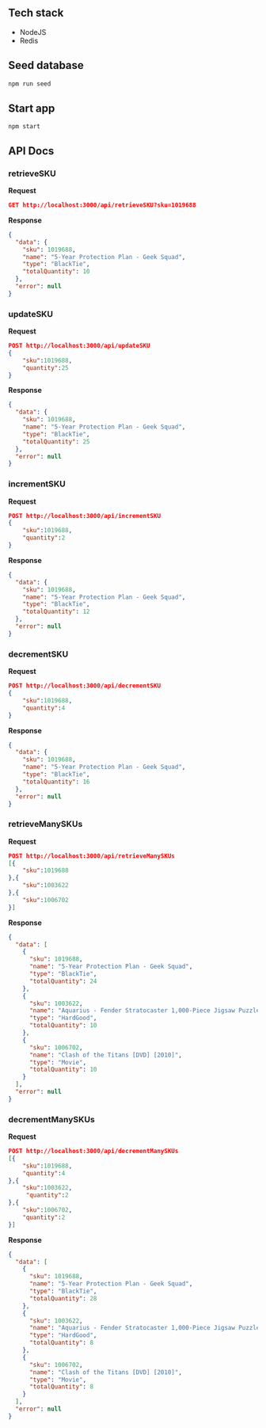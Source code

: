 ## Tech stack

- NodeJS
- Redis

## Seed database

```sh
npm run seed
```

## Start app

```
npm start
```

## API Docs

### retrieveSKU

**Request**

```json
GET http://localhost:3000/api/retrieveSKU?sku=1019688
```

**Response**

```json
{
  "data": {
    "sku": 1019688,
    "name": "5-Year Protection Plan - Geek Squad",
    "type": "BlackTie",
    "totalQuantity": 10
  },
  "error": null
}
```

### updateSKU

**Request**

```json
POST http://localhost:3000/api/updateSKU
{
    "sku":1019688,
    "quantity":25
}
```

**Response**

```json
{
  "data": {
    "sku": 1019688,
    "name": "5-Year Protection Plan - Geek Squad",
    "type": "BlackTie",
    "totalQuantity": 25
  },
  "error": null
}
```

### incrementSKU

**Request**

```json
POST http://localhost:3000/api/incrementSKU
{
    "sku":1019688,
    "quantity":2
}
```

**Response**

```json
{
  "data": {
    "sku": 1019688,
    "name": "5-Year Protection Plan - Geek Squad",
    "type": "BlackTie",
    "totalQuantity": 12
  },
  "error": null
}
```

### decrementSKU

**Request**

```json
POST http://localhost:3000/api/decrementSKU
{
    "sku":1019688,
    "quantity":4
}
```

**Response**

```json
{
  "data": {
    "sku": 1019688,
    "name": "5-Year Protection Plan - Geek Squad",
    "type": "BlackTie",
    "totalQuantity": 16
  },
  "error": null
}
```

### retrieveManySKUs

**Request**

```json
POST http://localhost:3000/api/retrieveManySKUs
[{
    "sku":1019688
},{
    "sku":1003622
},{
    "sku":1006702
}]
```

**Response**

```json
{
  "data": [
    {
      "sku": 1019688,
      "name": "5-Year Protection Plan - Geek Squad",
      "type": "BlackTie",
      "totalQuantity": 24
    },
    {
      "sku": 1003622,
      "name": "Aquarius - Fender Stratocaster 1,000-Piece Jigsaw Puzzle - Black/Red/White/Yellow/Green/Orange/Blue",
      "type": "HardGood",
      "totalQuantity": 10
    },
    {
      "sku": 1006702,
      "name": "Clash of the Titans [DVD] [2010]",
      "type": "Movie",
      "totalQuantity": 10
    }
  ],
  "error": null
}
```

### decrementManySKUs

**Request**

```json
POST http://localhost:3000/api/decrementManySKUs
[{
    "sku":1019688,
    "quantity":4
},{
    "sku":1003622,
     "quantity":2
},{
    "sku":1006702,
    "quantity":2
}]
```

**Response**

```json
{
  "data": [
    {
      "sku": 1019688,
      "name": "5-Year Protection Plan - Geek Squad",
      "type": "BlackTie",
      "totalQuantity": 28
    },
    {
      "sku": 1003622,
      "name": "Aquarius - Fender Stratocaster 1,000-Piece Jigsaw Puzzle - Black/Red/White/Yellow/Green/Orange/Blue",
      "type": "HardGood",
      "totalQuantity": 8
    },
    {
      "sku": 1006702,
      "name": "Clash of the Titans [DVD] [2010]",
      "type": "Movie",
      "totalQuantity": 8
    }
  ],
  "error": null
}
```
